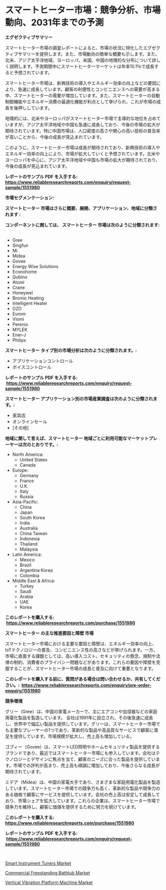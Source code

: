 <p><h1>スマートヒーター市場：競争分析、市場動向、2031年までの予測</h1></p><p><strong>エグゼクティブサマリー</strong></p>
<p><p>スマートヒーター市場の調査レポートによると、市場の状況に特化したエグゼクティブサマリーを提供します。また、市場動向の簡単な概要も示します。また、北米、アジア太平洋地域、ヨーロッパ、米国、中国の地理的な分布について詳しく説明します。予測期間中にスマートヒーターマーケットは年率10.1％で成長すると予想されています。</p><p>スマートヒーター市場は、新興技術の導入やエネルギー効率の向上などの要因により、急速に成長しています。顧客の利便性とコンビニエンスへの需要が高まる中、スマートヒーターの需要が増加しています。また、スマートヒーターの自動制御機能やエネルギー消費の最適化機能が利点として挙げられ、これが市場の成長を後押ししています。</p><p>地理的には、北米やヨーロッパがスマートヒーター市場で主導的な地位を占めていますが、アジア太平洋地域や中国も急速に成長しており、今後の市場の拡大が期待されています。特に中国市場は、人口密度の高さや関心の高い技術の普及率が高いことから、今後の成長が見込まれています。</p><p>このように、スマートヒーター市場は成長が期待されており、新興技術の導入やエネルギー効率の向上により、市場が拡大していくと予想されています。北米やヨーロッパを中心に、アジア太平洋地域や中国も市場の拡大が期待されており、今後の成長が見込まれています。</p></p>
<p><strong>レポートのサンプル PDF を入手する: <a href="https://www.reliableresearchreports.com/enquiry/request-sample/1551980">https://www.reliableresearchreports.com/enquiry/request-sample/1551980</a></strong></p>
<p><strong>市場セグメンテーション:</strong></p>
<p><strong> スマートヒーター 市場はさらに概要、展開、アプリケーション、地域に分類されます :</strong></p>
<p><strong>コンポーネントに関しては、 スマートヒーター 市場は次のように分類されます: &nbsp;</strong></p>
<p><ul><li>Gree</li><li>Singfun</li><li>Mi</li><li>Midea</li><li>Govee</li><li>Energy Wise Solutions</li><li>Econohome</li><li>Qubino</li><li>Atomi</li><li>Crane</li><li>Honeywel</li><li>Bromic Heating</li><li>Intelligent Heater</li><li>DZD</li><li>Eurom</li><li>Viomi</li><li>Perenio</li><li>MYLEK</li><li>Ener-J</li><li>Philips</li></ul></p>
<p><strong> スマートヒーター タイプ別の市場分析は次のように分類されます。:</strong></p>
<p><ul><li>アプリケーションコントロール</li><li>ボイスコントロール</li></ul></p>
<p><strong>レポートのサンプル PDF を入手する: &nbsp;<a href="https://www.reliableresearchreports.com/enquiry/request-sample/1551980">https://www.reliableresearchreports.com/enquiry/request-sample/1551980</a></strong></p>
<p><strong> スマートヒーター アプリケーション別の市場産業調査は次のように分類されます。:</strong></p>
<p><ul><li>家具店</li><li>オンラインセール</li><li>[その他]</li></ul></p>
<p><strong>地域に関して言えば、スマートヒーター 地域ごとに利用可能なマーケットプレーヤーは次のとおりです。:</strong></p>
<p><ul>
    <li>
        North America:
        <ul>
            <li>United States</li>
            <li>Canada</li>
        </ul>
    </li>
    <li>
        Europe:
        <ul>
            <li>Germany</li>
            <li>France</li>
            <li>U.K.</li>
            <li>Italy</li>
            <li>Russia</li>
        </ul>
    </li>
    <li>
        Asia-Pacific:
        <ul>
            <li>China</li>
            <li>Japan</li>
            <li>South Korea</li>
            <li>India</li>
            <li>Australia</li>
            <li>China Taiwan</li>
            <li>Indonesia</li>
            <li>Thailand</li>
            <li>Malaysia</li>
        </ul>
    </li>
    <li>
        Latin America:
        <ul>
            <li>Mexico</li>
            <li>Brazil</li>
            <li>Argentina Korea</li>
            <li>Colombia</li>
        </ul>
    </li>
    <li>
        Middle East & Africa:
        <ul>
            <li>Turkey</li>
            <li>Saudi</li>
            <li>Arabia</li>
            <li>UAE</li>
            <li>Korea</li>
        </ul>
    </li>
    </ul></p>
<p><strong>このレポートを購入する: &nbsp;<a href="https://www.reliableresearchreports.com/purchase/1551980">https://www.reliableresearchreports.com/purchase/1551980</a></strong></p>
<p><strong>スマートヒーター の主な推進要因と障壁 市場</strong></p>
<p><p>スマートヒーター市場における主要な要因と障壁は、エネルギー効率の向上、IoTテクノロジーの普及、コンビニエンス性の高さなどが挙げられます。一方、市場に直面する課題としては、高い導入コスト、セキュリティの懸念、規制や法律の制約、消費者のプライバシー問題などがあります。これらの要因や障壁を克服することが、スマートヒーター市場の成長と普及に向けて重要となります。</p></p>
<p><strong>このレポートを購入する前に、質問がある場合は問い合わせるか、共有してください。:&nbsp; <a href="https://www.reliableresearchreports.com/enquiry/pre-order-enquiry/1551980">https://www.reliableresearchreports.com/enquiry/pre-order-enquiry/1551980</a></strong></p>
<p><strong>競争環境</strong></p>
<p><p>グリー（Gree）は、中国の家電メーカーで、主にエアコンや加湿器などの家庭用電化製品を製造しています。 会社は1991年に設立され、その後急速に成長し、世界中で幅広い製品を提供しています。グリーは、スマートヒーター市場でも主要なプレーヤーの1つであり、革新的な製品や高品質なサービスで顧客に満足を提供しています。市場規模が拡大し、売上高も増加している。</p><p>ゴブィー（Govee）は、スマートLED照明やホームセキュリティ製品を提供するブランドであり、最近ではスマートヒーター市場にも参入しています。会社はテクノロジーとデザインに焦点を当て、顧客のニーズに合った製品を提供しています。市場での評判が高まり、売上高も順調に増加しており、今後さらなる成長が期待されています。</p><p>ミデア（Midea）は、中国の家電大手であり、さまざまな家庭用電化製品を製造しています。スマートヒーター市場での競争力も高く、革新的な製品や競争力のある価格で顧客にサービスを提供しています。会社の売上高は安定して成長しており、市場シェアを拡大しています。これらの企業は、スマートヒーター市場で競争力を維持し、顧客に価値を提供するために努力を続けています。</p></p>
<p><strong>このレポートを購入する: &nbsp; <a href="https://www.reliableresearchreports.com/purchase/1551980">https://www.reliableresearchreports.com/purchase/1551980</a></strong></p>
<p><strong>レポートのサンプル PDF を入手する: &nbsp;<a href="https://www.reliableresearchreports.com/enquiry/request-sample/1551980">https://www.reliableresearchreports.com/enquiry/request-sample/1551980</a></strong><strong></strong></p>
<p>&nbsp;</p>
<p><p><a href="https://github.com/jsmusil/Market-Research-Report-List-2/blob/main/smart-instrument-tuners-market.md">Smart Instrument Tuners Market</a></p><p><a href="https://github.com/Alonsoolds3wq1d81czn8rbol/Market-Research-Report-List-1/blob/main/commercial-freestanding-bathtub-market.md">Commercial Freestanding Bathtub Market</a></p><p><a href="https://github.com/yemakinde/Market-Research-Report-List-1/blob/main/vertical-vibration-platform-machine-market.md">Vertical Vibration Platform Machine Market</a></p></p>